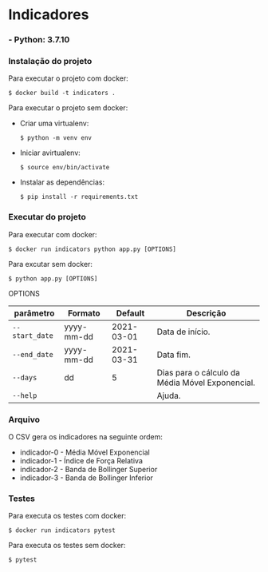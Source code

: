 # Indicadores

### - Python: 3.7.10

### Instalação do projeto

Para executar o projeto com docker:

 `$ docker build -t indicators .`

 

Para executar o projeto sem docker:

 - Criar uma virtualenv:
 
    `$ python -m venv env`

 - Iniciar avirtualenv:

    `$ source env/bin/activate`

 - Instalar as dependências:

   `$ pip install -r requirements.txt`


### Executar do projeto

Para executar com docker:

`$ docker run indicators python app.py [OPTIONS]`

Para excutar sem docker:

`$ python app.py [OPTIONS]`

OPTIONS

| parâmetro | Formato | Default | Descrição |
|---|---|---|---|
| `--start_date`  | yyyy-mm-dd | 2021-03-01 | Data de início. |
| `--end_date`  | yyyy-mm-dd | 2021-03-31 | Data fim. |
| `--days`  | dd | 5 | Dias para o cálculo da Média Móvel Exponencial. |
| `--help` | | | Ajuda. |

### Arquivo

O CSV gera os indicadores na seguinte ordem:

   - indicador-0 - Média Móvel Exponencial
   - indicador-1 - Índice de Força Relativa
   - indicador-2 - Banda de Bollinger Superior
   - indicador-3 - Banda de Bollinger Inferior


### Testes

Para executa os testes com docker:

`$ docker run indicators pytest`

Para executa os testes sem docker:

`$ pytest`